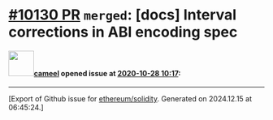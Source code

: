 # [\#10130 PR](https://github.com/ethereum/solidity/pull/10130) `merged`: [docs] Interval corrections in ABI encoding spec

#### <img src="https://avatars.githubusercontent.com/u/137030?v=4" width="50">[cameel](https://github.com/cameel) opened issue at [2020-10-28 10:17](https://github.com/ethereum/solidity/pull/10130):






-------------------------------------------------------------------------------



[Export of Github issue for [ethereum/solidity](https://github.com/ethereum/solidity). Generated on 2024.12.15 at 06:45:24.]
